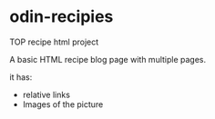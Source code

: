 # odin-recipies
TOP recipe html project

A basic HTML recipe blog page with multiple pages.


it has:
- relative links
- Images of the picture